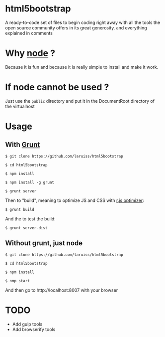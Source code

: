 html5bootstrap
==============

A ready-to-code set of files to begin coding right away with all the tools the open source community offers in its great generosity.
and everything explained in comments

# Why [node](http://nodejs.org/) ?

Because it is fun and because it is really simple to install and make it work.

# If node cannot be used ?

Just use the `public` directory and put it in the DocumentRoot directory of the virtualhost

# Usage

## With [Grunt](http://gruntjs.com/)

```
$ git clone https://github.com/laruiss/html5bootstrap

$ cd html5bootstrap

$ npm install

$ npm install -g grunt

$ grunt server
```

Then to "build", meaning to optimize JS and CSS with [r.js optimizer](http://requirejs.org/docs/optimization.html):

```
$ grunt build
```
And the to test the build:

```
$ grunt server-dist
```

## Without grunt, just node

```
$ git clone https://github.com/laruiss/html5bootstrap

$ cd html5bootstrap

$ npm install

$ nmp start
```

And then go to http://localhost:8007 with your browser

# TODO

  * Add gulp tools
  * Add browserify tools
